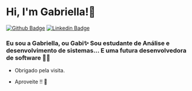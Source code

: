 # Hi, I'm Gabriella!👋 

[![Github Badge](https://img.shields.io/badge/-Github-000?style=flat-square&logo=Github&logoColor=white&link=https://github.com/bimoraes)](https://github.com/bimoraes)
[![Linkedin Badge](https://img.shields.io/badge/-LinkedIn-blue?style=flat-square&logo=Linkedin&logoColor=white&link=https://www.linkedin.com/in/gabriella-moraes-a49338206/)](https://www.linkedin.com/in/gabriella-moraes-a49338206/)


### Eu sou a Gabriella, ou Gabi✨ Sou estudante de Análise e desenvolvimento de sistemas… E uma futura desenvolvedora de software 👩‍💻

 * Obrigado pela visita.

 * Aproveite !! 🤖

 <!--! [ Animação de cobra ] (https://github.com/rafaballerini/rafaballerini/blob/output/github-contribution-grid-snake.svg)-->